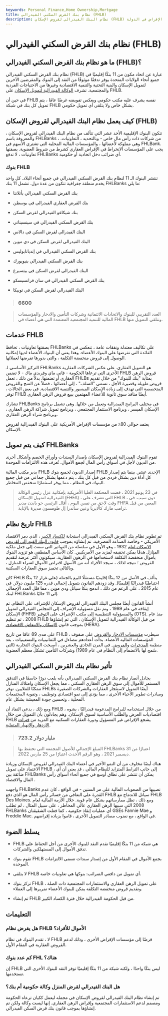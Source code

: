 ```yaml
---
keywords: Personal Finance,Home Ownership,Mortgage
title: نظام بنك القرض السكني الفيدرالي (FHLB)
description: نظام البنك الفيدرالي لقروض الإسكان (FHLB) عبارة عن اتحاد من البنوك الإقليمية تم إنشاؤه للحفاظ على التدفق النقدي لمؤسسات الإقراض في الدولة.
---
```


# نظام بنك القرض السكني الفيدرالي (FHLB)
## ما هو نظام بنك القرض السكني الفيدرالي (FHLB)؟

نظام بنك القرض السكني الفيدرالي (FHLB) عبارة عن اتحاد مكون من 11 بنكًا إقليميًا في جميع أنحاء الولايات المتحدة يوفر تدفقًا موثوقًا من النقد إلى البنوك والمقرضين الآخرين لتمويل الإسكان والبنية التحتية والتنمية الاقتصادية وغيرها من الاحتياجات الفردية والمجتمعية. تشرف [الوكالة الفيدرالية لتمويل الإسكان](/fhfa) على FHLB.

في حين أن FHLB نفسه يشرف عليه مكتب حكومي ويعكس تفويضه غرضًا عامًا ، يتم تمويل كل بنك في شبكة FHLB بشكل خاص ولا يتلقى أي تمويل حكومي.

## كيف يعمل نظام البنك الفيدرالي لقروض الإسكان (FHLB)

تتكون البنوك الإقليمية الأحد عشر التي تتألف من نظام البنك الفيدرالي لقروض الإسكان ، والمعروفة باسم FHLBanks ، من شركات ذات رأس مال خاص - وبالتحديد ، التعاونيات. وهي مملوكة لأعضائها ، والمؤسسات المالية المحلية التي تشتري الأسهم في FHLBank. يجب على المؤسسات الانخراط في الإقراض العقاري كشرط من شروط العضوية. بصفتها تعاونيات ، لا تدفع FHLBanks أي ضرائب دخل اتحادية أو حكومية.

### بنوك FHLB

تنتشر البنوك الـ 11 لنظام بنك القرض السكني الفيدرالي في جميع أنحاء البلاد. كل واحد يخدم منطقة جغرافية تتكون من عدة دول. تشمل 11 بنك FHLBanks ما يلي:

- بنك القرض السكني الفيدرالي بأتلانتا

- بنك القرض العقاري الفيدرالي في بوسطن

- بنك شيكاغو الفيدرالي لقرض السكن

- بنك القرض السكني الفيدرالي في سينسيناتي

- البنك الفيدرالي لقرض السكن في دالاس

- البنك الفيدرالي لقرض السكن في دي موين

- بنك القرض السكني الفيدرالي في إنديانابوليس

- بنك القرض السكني الفيدرالي بنيويورك

- البنك الفيدرالي لقرض السكن في بيتسبرغ

- بنك القرض السكني الفيدرالي في سان فرانسيسكو

- البنك الفيدرالي لقرض السكن في توبيكا

> ### 6600

> العدد التقريبي للبنوك والاتحادات الائتمانية وشركات التأمين والادخار والمؤسسات المالية للتنمية المجتمعية المعتمدة التي هي أعضاء في FHLB وتتلقى التمويل منها.

>

## خدمات FHLB

بصفتها تعاونيات ، تحافظ FHLBanks على تكاليف معتدلة ونفقات عامة ، تنعكس في الفائدة التي تفرضها على البنوك الأعضاء. وهذا يعني أن البنوك الأعضاء لديها إمكانية الوصول إلى قروض منخفضة التكلفة ، والتي بدورها تقرضها لعملائها.

التركيز الأساسي لـ FHLBanks هو التمويل العقاري. على عكس الشركات العقارية الأخرى التي ترعاها الحكومة - فاني ماي وفريدي ماك - لا تضمن FHLB قروض الرهن العقاري أو تضمنها. بدلاً من ذلك ، تعمل FHLBs بمثابة "بنك للبنوك" من خلال تقديم قروض طويلة وقصيرة الأجل ، تسمى "السلف" ، إلى أعضائها ، فضلاً عن المنح والقروض المتخصصة التي تهدف إلى زيادة الإسكان الميسور والتنمية الاقتصادية. في بعض الحالات ، توفر FHLB أيضًا منافذ سوق ثانوية للأعضاء المهتمين ببيع قروض الرهن العقاري.

تشارك FHLBanks في مختلف البرامج الفيدرالية وتعمل من خلالها. وهي تشمل برنامج الإسكان الميسر ، وبرنامج الاستثمار المجتمعي ، وبرنامج تمويل شراكة الرهن العقاري ، وبرنامج شراء الرهن العقاري.

يعتمد حوالي 80٪ من مؤسسات الإقراض الأمريكية على البنوك الفيدرالية لقروض الإسكان.

## كيف يتم تمويل FHLBanks

تقوم البنوك الفيدرالية لقروض الإسكان بإصدار السندات وأوراق الخصم وأشكال أخرى من الديون لأجل في أسواق رأس المال لجمع الأموال. تُعرف هذه الالتزامات الموحدة.

يدير مكتب المالية FHLB إصدار الديون لجميع بنوك FHLB الإحدى عشر. بينما يتم إصدار كل أداة دين بشكل فردي من قبل كل بنك ، يتم دعمها بشكل جماعي من قبل جميع البنوك في النظام ، مما يوفر استثمارًا منخفض المخاطر.

> في 23 يونيو 2021 ، قضت المحكمة العليا الأمريكية بإمكانية عزل رئيس الوكالة الفيدرالية لتمويل الإسكان (FHFA) ، التي تشرف على FHLB ، دون سبب. في وقت لاحق من نفس اليوم ، أقال الرئيس جو بايدن مدير FHFA المعين من قبل ترامب مارك كالابريا وعين ساندرا إل طومسون مديرة بالإنابة.

>

## تاريخ نظام FHLB

تم تطوير نظام بنك القرض السكني الفيدرالي استجابة [للكساد الكبير](/great_depression) ، الذي دمر الاقتصاد الأمريكي - وخاصة الصناعة المصرفية. تم إنشاؤه بموجب [قانون البنك الفيدرالي لقروض الإسكان لعام](/federal-home-loan-bank-act) 1932 ، وهو الأول في سلسلة من الفواتير التي سعت إلى جعل ملكية المنازل هدفًا يمكن تحقيقه لمزيد من الأمريكيين. كان الأساس المنطقي هو تزويد البنوك بأموال منخفضة التكلفة لاستخدامها في الرهون العقارية. سيكونون أكثر عرضة لتقديم القروض ؛ نتيجة لذلك ، سيجد الأفراد أنه من الأسهل اقتراض الأموال لشراء المنازل ، وبالتالي تحفيز سوق العقارات السكنية.

كان FHLB يتألف في الأصل من 12 بنكًا إقليميًا مستقلًا للبيع بالجملة (على غرار 12 بنكًا احتياطيًا فيدراليًا إقليميًا). وقد زودهم القانون بتمويل إجمالي قدره 125 مليون دولار. في عام 2015 ، على الرغم من ذلك ، اندمج بنكا سياتل ودي موين ، مما قلل العدد الإجمالي لبنك FHLBanks إلى 11 حاليًا.

أنشأ القانون أيضًا مجلس البنك الفيدرالي لقروض الإسكان للإشراف على النظام. تم إيقافه في عام 1989 ، وتم نقل مسؤولية الإشراف إلى المجلس الفيدرالي لتمويل الإسكان (FHFB) والمسؤولية التنظيمية إلى مكتب الإشراف على التوفير (OTS). منذ عام 2008 ، تم تنظيم FHLB من قبل الوكالة الفيدرالية لتمويل الإسكان ، التي تم إنشاؤها بموجب قانون [الإسكان والانتعاش الاقتصادي](/housing-and-economic-recovery-act-hera) (HERA).

على مدى 89 عامًا من تاريخ FHLB ، سيطرت [مؤسسات الادخار والقروض](/federal-savings-and-loan) على صفوف المؤسسات المالية الأعضاء. بدأت أعدادهم تتضاءل في الثمانينيات والتسعينيات ، بعد منظمة [المدخرات](/sl-crisis) [والقروض](/sl-crisis). في القرن الحادي والعشرين ، أصبحت البنوك التجارية (التي سُمح لها بالانضمام إلى النظام في عام 1989) وشركات التأمين تشكل معظم العضوية.

## تأثير نظام بنك القرض السكني الفيدرالي

يجادل أنصار نظام بنك القرض السكني الفيدرالي بأنه يلعب دورًا حاسمًا في التدفق المستمر للأموال إلى سوق الرهن العقاري السكني ، مما يجعل الإسكان وامتلاك المنازل ممكنًا للملايين. توفر FHLBs أيضًا التمويل لاستئجار العقارات والشركات الصغيرة ومبادرات تطوير الأحياء الأخرى ، مما يؤدي إلى نمو اقتصادي وتوظيف ، وتقوية المجتمعات المحلية ، وتحسين جودة المعيشة بشكل عام.

ومع ذلك ، يدعي النقاد أن FHLB ، من خلال استخدامه للبرامج المدعومة فيدراليًا ، يشوه اقتصاديات العرض والطلب الأساسية لسوق الإسكان. وهم يجادلون بأن التمويل من خلال FHLB يشجع الإقراض غير المسؤول ودورة العقارات السكنية مع المزيد من [فترات الازدهار والانهيار المتقلبة](/housing_bubble).

> ### 723.2 مليار دولار

> المبلغ الإجمالي للأصول المجمعة التي تحتفظ بها FHLBanks اعتبارًا من 31 ديسمبر 2021 ، وهو الرقم الأحدث اعتبارًا من 25 مارس 2022.

>

هناك أيضًا مخاوف من أن النمو الأخير في أعضاء البنك الفيدرالي لقروض الإسكان وزيادة الاعتماد على تمويل FHLB ، إلى جانب الترابط المتزايد للنظام المالي ، قد يعني أن أي ضائقة بين FHLBanks يمكن أن تنتشر على نطاق أوسع في جميع أنحاء أسواق رأس المال والاقتصاد .

واجهت FHLBanks نصيبها من الصعوبات المالية على مر السنين - في الواقع ، كان عدم القدرة على التعافي من خسائر رأس المال هو الذي دفع FHLB سياتل للاندماج مع FHLB Des Moines. ومع ذلك ، تظل ممارساتهم بشكل عام قوية. خلال الأزمة المالية لعام 2008 التي سببها الرهن العقاري عالي المخاطر ، على سبيل المثال ، لم تطلب FHLBanks أي عمليات إنقاذ حكومية ، كما فعلت الشقيقتان GSEs Fannie Mae و Freddie Mac. في الواقع ، مع نضوب مصادر التمويل الأخرى ، قاموا بزيادة إقراضهم.

## يسلط الضوء

- FHLB هي شبكة من 11 بنكًا إقليميًا تقدم النقد للبنوك الأخرى من أجل الحفاظ على تدفق الأموال إلى المستهلكين والشركات.

- تقوم بنوك FHLB بجمع الأموال في المقام الأول من إصدار سندات تسمى الالتزامات الموحدة.

- لا يتلقى FHLB أي تمويل من دافعي الضرائب: بنوكها هي تعاونيات خاصة.

- تركز بنوك FHLB على تمويل الرهن العقاري والاستثمارات المجتمعية ذات الصلة ، وتقديم قروض منخفضة التكلفة يمكن للبنوك الأعضاء تمريرها إلى العملاء.

- تم إنشاء FHLB من قبل الحكومة الفيدرالية خلال فترة الكساد الكبير.

## التعليمات

### هل يقرض نظام FHLB الأموال للأفراد؟

لا ، تقدم البنوك في نظام FHLB قرضًا إلى مؤسسات الإقراض الأخرى ، وذلك لدعم القروض العقارية في المقام الأول.

### كم عدد بنوك FHL هناك؟

إن FHLB ليس بنكًا واحدًا ، ولكنه شبكة من 11 بنكًا إقليميًا توفر النقد للبنوك الأخرى التي تستخدمها.

### هل البنك الفيدرالي لقرض المنزل وكالة حكومية أم بنك؟

تم إنشاء نظام البنك الفيدرالي لقروض الإسكان في مجمله ليعمل ككيان ترعاه الحكومة ومصمم لدعم الاستثمارات المجتمعية وإقراض الرهن العقاري. إنها ليست وكالة ولكن تم إنشاؤها بموجب قانون بنك قرض السكن الفيدرالي.

